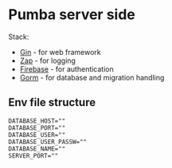# Pumba server side
Stack:  
* [Gin](https://gin-gonic.com/) - for web framework
* [Zap](https://github.com/uber-go/zap) - for logging
* [Firebase](https://firebase.google.com/docs/auth) - for authentication
* [Gorm](https://gorm.io/) - for database and migration handling

## Env file structure

```
DATABASE_HOST=""
DATABASE_PORT=""
DATABASE_USER=""
DATABASE_USER_PASSW=""
DATABASE_NAME=""
SERVER_PORT=""
```
